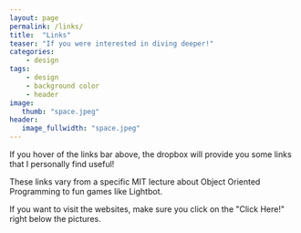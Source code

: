 ```yaml
---
layout: page
permalink: /links/
title:  "Links"
teaser: "If you were interested in diving deeper!"
categories:
    - design
tags:
    - design
    - background color
    - header
image:
   thumb: "space.jpeg"
header:
   image_fullwidth: "space.jpeg"
---
```

If you hover of the links bar above, the dropbox will provide you some links that I personally find useful! 

These links vary from a specific MIT lecture about Object Oriented Programming to fun games like Lightbot. 

If you want to visit the websites, make sure you click on the "Click Here!" right below the pictures.
